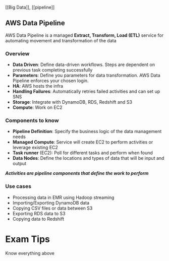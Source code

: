 [[Big Data]], [[pipeline]]

## AWS Data Pipeline

AWS Data Pipeline is a managed **Extract, Transform, Load (ETL)** service for automating movement and transformation of the data

### Overview

- **Data Driven**: Define data-driven workflows. Steps are dependent on previous task completing successfully
- **Parameters**: Define you parameters for data transformation. AWS Data Pipeline enforces your chosen login.
- **HA**: AWS hosts the infra
- **Handling Failures**: Automatically retries failed activities and can set up SNS
- **Storage**: Integrate with DynamoDB, RDS, Redshift and S3
- **Compute**: Work on EC2

### Components to know

- **Pipeline Definition**: Specify the business logic of the data management needs
- **Managed Compute**: Service will create EC2 to perform activities or leverage existing EC2
- **Task runner** (EC2): Poll for different tasks and perform when found
- **Data Nodes**: Define the locations and types of data that will be input and output

***Activities are pipeline components that define the work to perform***

### Use cases

- Processing data in EMR using Hadoop streaming
- Importing/Exporting DynamoDB data
- Copying CSV files or data between S3
- Exporting RDS data to S3
- Copying data to Redshift

# Exam Tips

Know everything above

